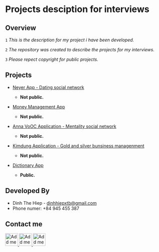 # Projects desciption for interviews

## Overview

`1` *This is the description for my project i have been developed.*

`2` *The repository was created to describe the projects for my interviews.*

`3` *Please repect copyright for public projects.*

## Projects

+ [Neyer App - Dating social network](NeyerApp.md)

    + <b>Not public.</b>

+ [Money Management App](MoneyManagement.md)

    + <b>Not public.</b>

+ [Anna VoOC Application - Mentality social network](AnnaApp.md)

    + <b>Not public.</b>

+ [Kimdung Application - Gold and silver bunsiness managenment](KimdungApp.md)

    + <b>Not public.</b>

+ [Dictionary App](https://github.com/hiepdth/Dictionary-App)

    + <b>Public.</b>

## Developed By

+ Dinh The Hiep - <dinhhiepxtb@gmail.com>
+ Phone numer: +84 945 455 387

## Contact me

<a href="https://www.facebook.com/hoangtuga99/">
  <img alt="Add me to Linkedin" src="https://raw.githubusercontent.com/hiepdth/Repo_Desciption/master/.android/images/facebook_icon.png" height="40" width="40"/>
</a>

<a href="https://github.com/hiepdth/">
  <img alt="Add me to Linkedin" src="https://raw.githubusercontent.com/hiepdth/Repo_Desciption/master/.android/images/github_icon.png" height="40" width="40"/>
</a>

<a href="https://www.linkedin.com/in/hiep-dinh-0415971b2/">
  <img alt="Add me to Linkedin" src="https://raw.githubusercontent.com/hiepdth/Repo_Desciption/master/.android/images/linkedin_icon.png" height="40" width="40"/>
</a>
